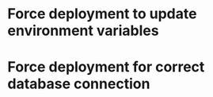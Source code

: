 # Force deployment to update environment variables
# Force deployment for correct database connection
